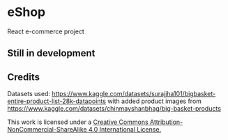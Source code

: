 # eShop
React e-commerce project

## Still in development

## Credits
Datasets used:
https://www.kaggle.com/datasets/surajjha101/bigbasket-entire-product-list-28k-datapoints with added product images from https://www.kaggle.com/datasets/chinmayshanbhag/big-basket-products

This work is licensed under a [Creative Commons Attribution-NonCommercial-ShareAlike 4.0 International License.](https://creativecommons.org/licenses/by-nc-sa/4.0/)
